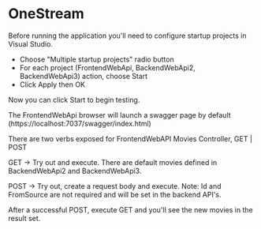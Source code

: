 # OneStream

Before running the application you'll need to configure startup projects in Visual Studio.
- Choose "Multiple startup projects" radio button
- For each project (FrontendWebApi, BackendWebApi2, BackendWebApi3) action, choose Start
- Click Apply then OK

Now you can click Start to begin testing.

The FrontendWebApi browser will launch a swagger page by default (https://localhost:7037/swagger/index.html)

There are two verbs exposed for FrontendWebAPI Movies Controller, GET | POST

GET -> Try out and execute.  There are default movies defined in BackendWebApi2 and BackendWebApi3. 

POST -> Try out, create a request body and execute. Note: Id and FromSource are not required and will be set in the backend API's. 

After a successful POST, execute GET and you'll see the new movies in the result set.